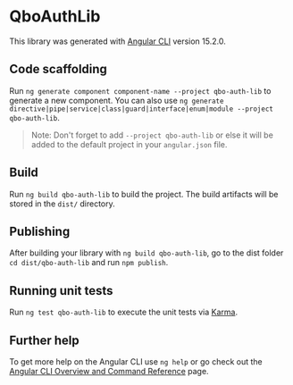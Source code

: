 # QboAuthLib

This library was generated with [Angular CLI](https://github.com/angular/angular-cli) version 15.2.0.

## Code scaffolding

Run `ng generate component component-name --project qbo-auth-lib` to generate a new component. You can also use `ng generate directive|pipe|service|class|guard|interface|enum|module --project qbo-auth-lib`.
> Note: Don't forget to add `--project qbo-auth-lib` or else it will be added to the default project in your `angular.json` file. 

## Build

Run `ng build qbo-auth-lib` to build the project. The build artifacts will be stored in the `dist/` directory.

## Publishing

After building your library with `ng build qbo-auth-lib`, go to the dist folder `cd dist/qbo-auth-lib` and run `npm publish`.

## Running unit tests

Run `ng test qbo-auth-lib` to execute the unit tests via [Karma](https://karma-runner.github.io).

## Further help

To get more help on the Angular CLI use `ng help` or go check out the [Angular CLI Overview and Command Reference](https://angular.io/cli) page.
